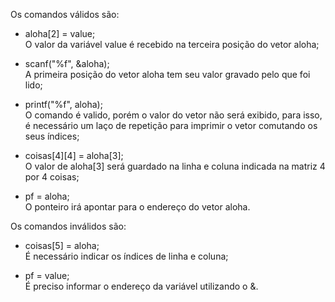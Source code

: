 Os comandos válidos são:

* aloha[2] = value;   
O valor da variável value é recebido na terceira posição do vetor aloha;   

* scanf("%f", &aloha);   
A primeira posição do vetor aloha tem seu valor gravado pelo que foi lido;   

* printf("%f", aloha);   
O comando é valido, porém o valor do vetor não será exibido, para isso, é necessário um laço de repetição para imprimir o vetor comutando os seus índices;

* coisas[4][4] = aloha[3];   
O valor de aloha[3] será guardado na linha e coluna indicada na matriz 4 por 4 coisas;

* pf = aloha;   
O ponteiro irá apontar para o endereço do vetor aloha.   
   
   

Os comandos inválidos são:   
* coisas[5] = aloha;   
É necessário indicar os índices de linha e coluna;

* pf = value;   
É preciso informar o endereço da variável utilizando o &.
